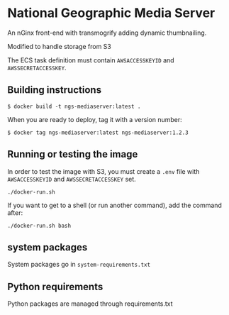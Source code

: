 # National Geographic Media Server

An nGinx front-end with transmogrify adding dynamic thumbnailing.

Modified to handle storage from S3

The ECS task definition must contain `AWSACCESSKEYID` and `AWSSECRETACCESSKEY`.

## Building instructions

```
$ docker build -t ngs-mediaserver:latest .
```

When you are ready to deploy, tag it with a version number:

```
$ docker tag ngs-mediaserver:latest ngs-mediaserver:1.2.3
```

## Running or testing the image

In order to test the image with S3, you must create a `.env` file with
`AWSACCESSKEYID` and `AWSSECRETACCESSKEY` set.

```
./docker-run.sh
```

If you want to  get to a shell (or run another command), add the command after:

```
./docker-run.sh bash
```

## system packages

System packages go in `system-requirements.txt`

## Python requirements

Python packages are managed through requirements.txt